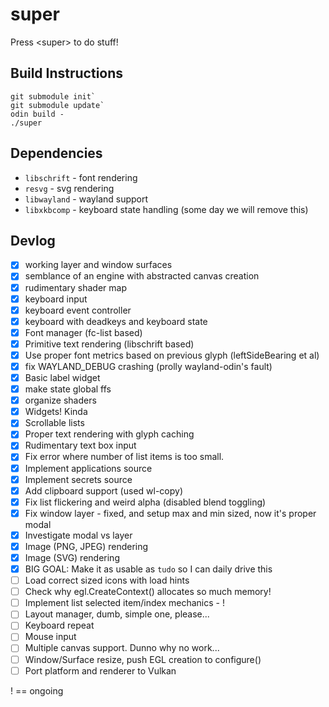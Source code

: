 # super
Press &lt;super> to do stuff!

## Build Instructions
```
git submodule init`
git submodule update`
odin build -
./super
```

## Dependencies
- `libschrift` - font rendering 
- `resvg` - svg rendering 
- `libwayland` - wayland support
- `libxkbcomp` - keyboard state handling (some day we will remove this)

## Devlog
- [x] working layer and window surfaces
- [x] semblance of an engine with abstracted canvas creation
- [x] rudimentary shader map
- [x] keyboard input 
- [x] keyboard event controller 
- [x] keyboard with deadkeys and keyboard state
- [x] Font manager (fc-list based)
- [x] Primitive text rendering (libschrift based)
- [x] Use proper font metrics based on previous glyph (leftSideBearing et al)
- [x] fix WAYLAND_DEBUG crashing (prolly wayland-odin's fault)
- [x] Basic label widget
- [x] make state global ffs
- [x] organize shaders
- [x] Widgets! Kinda
- [x] Scrollable lists
- [x] Proper text rendering with glyph caching
- [x] Rudimentary text box input
- [x] Fix error where number of list items is too small.
- [x] Implement applications source 
- [x] Implement secrets source
- [x] Add clipboard support (used wl-copy)
- [x] Fix list flickering and weird alpha (disabled blend toggling)
- [x] Fix window layer - fixed, and setup max and min sized, now it's proper modal
- [x] Investigate modal vs layer
- [x] Image (PNG, JPEG) rendering
- [x] Image (SVG) rendering
- [x] BIG GOAL: Make it as usable as `tudo` so I can daily drive this
- [ ] Load correct sized icons with load hints
- [ ] Check why egl.CreateContext() allocates so much memory! 
- [ ] Implement list selected item/index mechanics - !
- [ ] Layout manager, dumb, simple one, please...
- [ ] Keyboard repeat 
- [ ] Mouse input
- [ ] Multiple canvas support. Dunno why no work...
- [ ] Window/Surface resize, push EGL creation to configure()
- [ ] Port platform and renderer to Vulkan

! == ongoing

